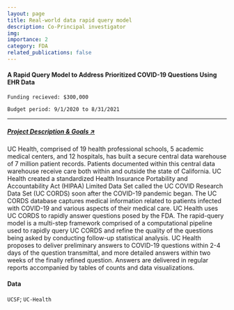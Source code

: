 ```yaml
---
layout: page
title: Real-world data rapid query model
description: Co-Principal investigator
img:
importance: 2
category: FDA
related_publications: false
---
```


#### A Rapid Query Model to Address Prioritized COVID-19 Questions Using EHR Data

`Funding recieved: $300,000`

`Budget period: 9/1/2020 to 8/31/2021`

---

##### [Project Description & Goals _↗_](https://www.fda.gov/science-research/advancing-regulatory-science/rapid-query-model-address-prioritized-covid-19-questions-using-ehr-data)

UC Health, comprised of 19 health professional schools, 5 academic medical centers, and 12 hospitals, has built a secure central data warehouse of 7 million patient records. Patients documented within this central data warehouse receive care both within and outside the state of California. UC Health created a standardized Health Insurance Portability and Accountability Act (HIPAA) Limited Data Set called the UC COVID Research Data Set (UC CORDS) soon after the COVID-19 pandemic began. The UC CORDS database captures medical information related to patients infected with COVID-19 and various aspects of their medical care. UC Health uses UC CORDS to rapidly answer questions posed by the FDA. The rapid-query model is a multi-step framework comprised of a computational pipeline used to rapidly query UC CORDS and refine the quality of the questions being asked by conducting follow-up statistical analysis. UC Health proposes to deliver preliminary answers to COVID-19 questions within 2-4 days of the question transmittal, and more detailed answers within two weeks of the finally refined question. Answers are delivered in regular reports accompanied by tables of counts and data visualizations.

#### Data

`UCSF`; `UC-Health`
